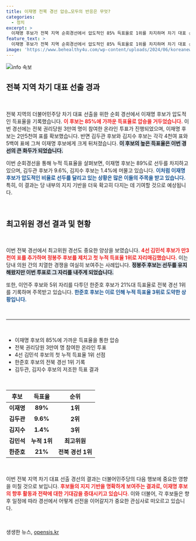 ```yaml
---
title: 이재명 전북 경선 압승…모두의 반응은 무엇?
categories:
  - 정치
excerpt: >
  이재명 후보가 전북 지역 순회경선에서 압도적인 85% 득표율로 1위를 차지하며 차기 대표 선출에 날개를 달았습니다. 전체 누적 득표율에서도 89%를 기록, 민주당 내 경쟁자들과의 간극을 더욱 벌렸습니다.
feature_text: >
  이재명 후보가 전북 지역 순회경선에서 압도적인 85% 득표율로 1위를 차지하며 차기 대표 선출에 날개를 달았습니다. 전체 누적 득표율에서도 89%를 기록, 민주당 내 경쟁자들과의 간극을 더욱 벌렸습니다.
image: 'https://www.behealthy4u.com/wp-content/uploads/2024/06/koreanews.jpg'
---
```


<p><img src="https://www.behealthy4u.com/wp-content/uploads/2024/06/koreanews.jpg" alt="info 속보" /></p>

<h2 data-ke-size="size26">전북 지역 차기 대표 선출 경과</h2>

<p data-ke-size="size16">&nbsp;</p> 

<p>전북 지역의 더불어민주당 차기 대표 선출을 위한 순회 경선에서 이재명 후보가 압도적인 득표율을 기록했습니다. <b><span style="color: #ee2323;">이 후보는 85%에 가까운 득표율로 압승을 거두었습니다.</span></b> 이번 경선에는 전북 권리당원 3만여 명이 참여한 온라인 투표가 진행되었으며, 이재명 후보는 2만5천여 표를 확보했습니다. 반면 김두관 후보와 김지수 후보는 각각 4천여 표와 5백여 표에 그쳐 이재명 후보에게 크게 뒤처졌습니다. <b><span style="background-color: #21538527;">이 후보의 높은 득표율은 이번 경선의 큰 화두가 되었습니다.</span></b> </p>

<p>이번 순회경선을 통해 누적 득표율을 살펴보면, 이재명 후보는 89%로 선두를 차지하고 있으며, 김두관 후보가 9.6%, 김지수 후보는 1.4%에 머물고 있습니다. <b><span style="color: #1a5490;">이처럼 이재명 후보가 압도적인 비율로 선두를 달리고 있는 상황은 많은 이들의 주목을 받고 있습니다.</span></b> 특히, 이 결과는 당 내부의 지지 기반을 더욱 확고히 다지는 데 기여할 것으로 예상됩니다.</p>

<p data-ke-size="size16">&nbsp;</p>

<h2 data-ke-size="size26">최고위원 경선 결과 및 현황</h2>

<p data-ke-size="size16">&nbsp;</p>

<p>이번 전북 경선에서 최고위원 경선도 중요한 양상을 보였습니다. <b><span style="color: #ee2323;">4선 김민석 후보가 만3천여 표를 추가하며 정봉주 후보를 제치고 첫 누적 득표율 1위로 자리매김했습니다.</span></b> 이는 당내 의원 간의 치열한 경쟁을 여실히 보여주는 사례입니다. <b><span style="background-color: #21538527;">정봉주 후보는 선두를 유지해왔지만 이번 투표로 그 자리를 내주게 되었습니다.</span></b> </p>

<p>또한, 이언주 후보와 5위 자리를 다투던 한준호 후보가 21%대 득표율로 전북 경선 1위를 기록하며 주목받고 있습니다. <b><span style="color: #1a5490;">한준호 후보는 이로 인해 누적 득표율 3위로 도약한 상황입니다.</span></b> </p>

<p data-ke-size="size16">&nbsp;</p>

<hr/>

<p data-ke-size="size16">&nbsp;</p>

<ul>
<li>이재명 후보의 85%에 가까운 득표율을 통한 압승</li>
<li>전북 권리당원 3만여 명 참여한 온라인 투표</li>
<li>4선 김민석 후보의 첫 누적 득표율 1위 선점</li>
<li>한준호 후보의 전북 경선 1위 기록</li>
<li>김두관, 김지수 후보의 저조한 득표 결과</li>
</ul>

<p data-ke-size="size16">&nbsp;</p>

<table style="width: 100%;">
<thead>
<tr>
<th>후보</th>
<th>득표율</th>
<th>순위</th>
</tr>
</thead>
<tbody>
<tr>
<td style="text-align: center; height: 17px;"><b>이재명</b></td>
<td style="text-align: center; height: 17px;"><b>89%</b></td>
<td style="text-align: center; height: 17px;"><b>1위</b></td>
</tr>
<tr>
<td style="text-align: center; height: 17px;"><b>김두관</b></td>
<td style="text-align: center; height: 17px;"><b>9.6%</b></td>
<td style="text-align: center; height: 17px;"><b>2위</b></td>
</tr>
<tr>
<td style="text-align: center; height: 17px;"><b>김지수</b></td>
<td style="text-align: center; height: 17px;"><b>1.4%</b></td>
<td style="text-align: center; height: 17px;"><b>3위</b></td>
</tr>
<tr>
<td style="text-align: center; height: 17px;"><b>김민석</b></td>
<td style="text-align: center; height: 17px;"><b>누적 1위</b></td>
<td style="text-align: center; height: 17px;"><b>최고위원</b></td>
</tr>
<tr>
<td style="text-align: center; height: 17px;"><b>한준호</b></td>
<td style="text-align: center; height: 17px;"><b>21%</b></td>
<td style="text-align: center; height: 17px;"><b>전북 경선 1위</b></td>
</tr>
</tbody>
</table>

<p data-ke-size="size16">&nbsp;</p>

<p>이번 전북 지역 차기 대표 선출 경선의 결과는 더불어민주당의 다음 행보에 중요한 영향을 미칠 것으로 보입니다. <b><span style="color: #ee2323;">후보들의 지지 기반을 명확하게 보여주는 결과로, 이재명 후보의 향후 활동과 전략에 대한 기대감을 증대시키고 있습니다.</span></b> 이와 더불어, 각 후보들은 향후 일정에 따라 경선에서 어떻게 선전을 이어갈지가 중요한 관심사로 떠오르고 있습니다.</p>

<p data-ke-size="size16">&nbsp;</p>
생생한 뉴스, <a href="https://opensis.kr" rel="dofollow">opensis.kr</a>


